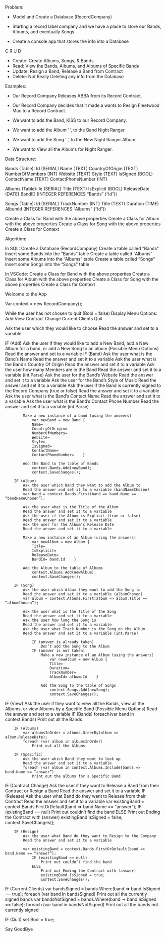 Problem:

- Model and Create a Database (RecordCompany)

- Starting a record label company and we have a place to store our Bands, Albums, and eventually Songs

- Create a console app that stores the info into a Database

C R U D

- Create: Create Albums, Songs, & Bands
- Read: View the Bands, Albums, and Albums of Specific Bands
- Update: Resign a Band, Release a Band from Contract
- Delete: Not Really Deleting any info from the Database

Examples:

- Our Record Company Releases ABBA from its Record Contract.

- Our Record Company decides that it made a wants to Resign Fleetwood Mac to a Record Contract.

- We want to add the Band, KISS to our Record Company.

- We want to add the Album ‘ ‘, to the Band Night Ranger.

- We want to add the Song ‘ ‘, to the New Night Ranger Album.

- We want to View all the Albums for Night Ranger.

Data Structure:

Bands (Table):
Id (SERIAL)
Name (TEXT)
CountryOfOrigin (TEXT)
NumberOfMembers (INT)
Website (TEXT)
Style (TEXT)
IsSigned (BOOL)
ContactName (TEXT)
ContactPhoneNumber (INT)

Albums (Table):
Id (SERIAL)
Title (TEXT)
IsExplicit (BOOL)
ReleaseDate (DATE)
BandID (INTEGER REFERENCES “Bands” (“Id”))

Songs (Table):
Id (SERIAL)
TrackNumber (INT)
Title (TEXT)
Duration (TIME)
AlbumId (INTEGER REFERENCES “Albums” (“Id”))

Create a Class for Band with the above properties
Create a Class for Album with the above properties
Create a Class for Song with the above properties
Create a Class for Context

Algorithm:

In SQL:
Create a Database (RecordCompany)
Create a table called “Bands”
Insert some Bands into the “Bands” table
Create a table called “Albums”
Insert some Albums into the “Albums” table
Create a table called “Songs”
Insert some Songs into the “Songs” table

In VSCode:
Create a Class for Band with the above properties
Create a Class for Album with the above properties
Create a Class for Song with the above properties
Create a Class for Context

Welcome to the App

Var context = new RecordCompany();

While the user has not chosen to quit (Bool = false)
Display Menu Options:
Add
View
Contract Change
Current Clients
Quit

Ask the user which they would like to choose
Read the answer and set to a variable

IF (Add)
Ask the user if they would like to add a New Band, add a New Album for a band, or add a New Song to an album (Possible Menu Options)
Read the answer and set to a variable
IF (Band)
Ask the user what is the Band’s Name
Read the answer and set it to a variable
Ask the user what is the Band’s Country Of Origin
Read the answer and set it to a variable
Ask the user how many Members are in the Band
Read the answer and set it to a variable (int.Parse)
Ask the user for the Band’s Website
Read the answer and set it to a variable
Ask the user for the Band’s Style of Music
Read the answer and set it to a variable
Ask the user if the Band is currently signed to the Record Company (true or false)
Read the answer and set it to a variable
Ask the user what is the Band’s Contact Name
Read the answer and set it to a variable
Ask the user what is the Band’s Contact Phone Number
Read the answer and set it to a variable (int.Parse)

    		Make a new instance of a band (using the answers)
    			var newBand = new Band {
    			Name=
    			CountryOfOrigin=
    			NumberOfMembers=
    			Website=
    			Style=
    			IsSigned=
    			ContactName=
    			ContactPhoneNumber=    }

    		Add the Band to the table of Bands
    			context.Bands.Add(newBand);
    			context.SaveChanges();

    	IF (Album)
    		Ask the user which Band they want to add the Album to
    		Read the answer and set it to a variable (bandNameChosen)
    		var band = context.Bands.First(band => band.Name == “bandNameChosen”);

    		Ask the user what is the Title of the Album
    		Read the answer and set it to a variable
    		Ask the user if the Album is Explicit (true or false)
    		Read the answer and set it to a variable
    		Ask the user for the Album’s Release Date
    		Read the answer and set it to a variable

    		Make a new instance of an Album (using the answers)
    			var newAlbum = new Album {
    			Title=
    			IsExplicit=
    			ReleaseDate=
    			BandId= band.Id    }

    		Add the Album to the table of Albums
    			context.Albums.Add(newAlbum);
    			context.SaveChanges();

    	IF (Song)
    		Ask the user which Album they want to add the Song to
    		Read the answer and set it to a variable (albumChosen)
    		var album = context.Albums.First(album => album.Title == “albumChosen”);

    		Ask the user what is the Title of the Song
    		Read the answer and set it to a variable
    		Ask the user how long the Song is
    		Read the answer and set it to a variable
    		Ask the user what Track Number is the Song on the Album
    		Read the answer and set it to a variable (int.Parse)

    			IF (answer is already taken)
    				Don’t add the Song to the Album
    			IF (answer is not taken)
    				Make a new instance of an Album (using the answers)
    					var newAlbum = new Album {
    					Title=
    					Duration=
    					TrackNumber=
    					AlbumId= album.Id    }

    				Add the Song to the table of Songs
    					context.Songs.Add(newSong);
    					context.SaveChanges();

IF (View)
Ask the user if they want to view all the Bands, view all the Albums, or view Albums by a Specific Band (Possible Menu Options)
Read the answer and set to a variable
IF (Bands)
foreach(var band in context.Bands)
Print out all the Bands

    	IF (Albums)
    		var albumsInOrder = albums.OrderBy(album => album.ReleaseDate);
    		foreach (var album in albumsInOrder)
    			Print out all the Albums

    	IF (Specific)
    		Ask the user which Band they want to look up
    		Read the answer and set it to a variable
    		foreach (var album in context.Albums.Include(bands => band.Name == “answer”)
    			Print out the albums for a Specific Band

IF (Contract Change)
Ask the user if they want to Release a Band from their Contract or Resign a Band
Read the answer and set it to a variable
IF (Release)
Ask the user what Band do they want to Release from their Contract
Read the answer and set it to a variable
var existingBand = context.Bands.FirstOrDefault(band => band.Name == “answer”);
IF (existingBand == null)
Print out couldn’t find the band
ELSE
Print out Ending the Contract with (answer)
existingBand.IsSigned = false;
context.SaveChanges();

    	IF (Resign)
    		Ask the user what Band do they want to Resign to the Company
    		Read the answer and set it to a variable

    		var existingBand = context.Bands.FirstOrDefault(band => band.Name == “answer”);
    			IF (existingBand == null)
    				Print out couldn’t find the band
    			ELSE
    				Print out Ending the Contract with (answer)
    				existingBand.IsSigned = true;
    				context.SaveChanges();

IF (Current Clients)
var bandsSigned = bands.Where(band => band.IsSigned == true);
foreach (var band in bandsSigned)
Print out all the currently signed bands
var bandsNotSigned = bands.Where(band => band.IsSigned == false);
foreach (var band in bandsNotSigned)
Print out all the bands not currently signed

IF (Quit)
set Bool = true;

Say GoodBye
